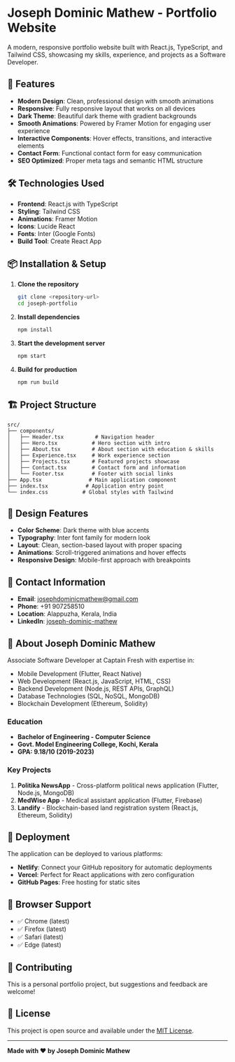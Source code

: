 # Joseph Dominic Mathew - Portfolio Website

A modern, responsive portfolio website built with React.js, TypeScript, and Tailwind CSS, showcasing my skills, experience, and projects as a Software Developer.

## 🚀 Features

- **Modern Design**: Clean, professional design with smooth animations
- **Responsive**: Fully responsive layout that works on all devices
- **Dark Theme**: Beautiful dark theme with gradient backgrounds
- **Smooth Animations**: Powered by Framer Motion for engaging user experience
- **Interactive Components**: Hover effects, transitions, and interactive elements
- **Contact Form**: Functional contact form for easy communication
- **SEO Optimized**: Proper meta tags and semantic HTML structure

## 🛠️ Technologies Used

- **Frontend**: React.js with TypeScript
- **Styling**: Tailwind CSS
- **Animations**: Framer Motion
- **Icons**: Lucide React
- **Fonts**: Inter (Google Fonts)
- **Build Tool**: Create React App

## 📦 Installation & Setup

1. **Clone the repository**

   ```bash
   git clone <repository-url>
   cd joseph-portfolio
   ```

2. **Install dependencies**

   ```bash
   npm install
   ```

3. **Start the development server**

   ```bash
   npm start
   ```

4. **Build for production**
   ```bash
   npm run build
   ```

## 🏗️ Project Structure

```
src/
├── components/
│   ├── Header.tsx          # Navigation header
│   ├── Hero.tsx           # Hero section with intro
│   ├── About.tsx          # About section with education & skills
│   ├── Experience.tsx     # Work experience section
│   ├── Projects.tsx       # Featured projects showcase
│   ├── Contact.tsx        # Contact form and information
│   └── Footer.tsx         # Footer with social links
├── App.tsx               # Main application component
├── index.tsx            # Application entry point
└── index.css           # Global styles with Tailwind
```

## 🎨 Design Features

- **Color Scheme**: Dark theme with blue accents
- **Typography**: Inter font family for modern look
- **Layout**: Clean, section-based layout with proper spacing
- **Animations**: Scroll-triggered animations and hover effects
- **Responsive Design**: Mobile-first approach with breakpoints

## 📧 Contact Information

- **Email**: josephdominicmathew@gmail.com
- **Phone**: +91 907258510
- **Location**: Alappuzha, Kerala, India
- **LinkedIn**: [joseph-dominic-mathew](https://linkedin.com/in/joseph-dominic-mathew)

## 🎯 About Joseph Dominic Mathew

Associate Software Developer at Captain Fresh with expertise in:

- Mobile Development (Flutter, React Native)
- Web Development (React.js, JavaScript, HTML, CSS)
- Backend Development (Node.js, REST APIs, GraphQL)
- Database Technologies (SQL, NoSQL, MongoDB)
- Blockchain Development (Ethereum, Solidity)

### Education

- **Bachelor of Engineering - Computer Science**
- **Govt. Model Engineering College, Kochi, Kerala**
- **GPA: 9.18/10 (2019-2023)**

### Key Projects

1. **Politika NewsApp** - Cross-platform political news application (Flutter, Node.js, MongoDB)
2. **MedWise App** - Medical assistant application (Flutter, Firebase)
3. **Landify** - Blockchain-based land registration system (React.js, Ethereum, Solidity)

## 🚀 Deployment

The application can be deployed to various platforms:

- **Netlify**: Connect your GitHub repository for automatic deployments
- **Vercel**: Perfect for React applications with zero configuration
- **GitHub Pages**: Free hosting for static sites

## 📱 Browser Support

- ✅ Chrome (latest)
- ✅ Firefox (latest)
- ✅ Safari (latest)
- ✅ Edge (latest)

## 🤝 Contributing

This is a personal portfolio project, but suggestions and feedback are welcome!

## 📄 License

This project is open source and available under the [MIT License](LICENSE).

---

**Made with ❤️ by Joseph Dominic Mathew**
